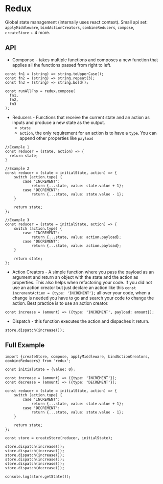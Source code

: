 # Redux
Global state management (internally uses react context). Small api set: `applyMiddleware`, `bindActionCreators`, `combineReducers`, `compose`, `createStore` + 4 more.

## API
+ Componse - takes multiple functions and composes a new function that applies all the functions passed from right to left.
```
const fn1 = (string) => string.toUpperCase();
const fn2 = (string) => string.repeat(3);
const fn3 = (string) => string.bold();

const runAllFns = redux.compose(
  fn1,
  fn2,
  fn3
);
```
+ Reducers - Functions that receive the current state and an action as inputs and produce a new state as the output.
  - `state`
  - `action`, the only requirement for an action is to have a `type`.  You can append other properties like `payload`
```
//Example 1
const reducer = (state, action) => {
  return state;
}

//Example 2
const reducer = (state = initialState, action) => {
    switch (action.type) {
        case 'INCREMENT':
            return {...state, value: state.value + 1};
        case 'DECREMENT':
            return {...state, value: state.value - 1};
    }

    return state;
};

//Example 3
const reducer = (state = initialState, action) => {
    switch (action.type) {
        case 'INCREMENT':
            return {...state, value: action.payload};
        case 'DECREMENT':
            return {...state, value: action.payload};
    }

    return state;
};
```
+ Action Creators - A simple function where you pass the payload as an argument and return an object with the state and the action as properties.  This also helps when refactoring your code.  If you did not use an action creator but just declare an action like this `const incrementAction = {type: 'INCREMENT'};` all over your code, when a change is needed you have to go and search your code to change the action.  Best practice is to use an action creator.
```
const increase = (amount) => ({type: 'INCREMENT', payload: amount});
```
+ Dispatch - this function executes the action and dispaches it return.
```
store.dispatch(increase());
```
## Full Example
```
import {createStore, compose, applyMiddleware, bindActionCreators, combineReducers} from 'redux';

const initialState = {value: 0};

const increase = (amount) => ({type: 'INCREMENT'});
const decrease = (amount) => ({type: 'DECREMENT'});

const reducer = (state = initialState, action) => {
    switch (action.type) {
        case 'INCREMENT':
            return {...state, value: state.value + 1};
        case 'DECREMENT':
            return {...state, value: state.value - 1};
    }

    return state;
};

const store = createStore(reducer, initialState);

store.dispatch(increase());
store.dispatch(increase());
store.dispatch(increase());
store.dispatch(increase());
store.dispatch(increase());
store.dispatch(decrease());

console.log(store.getState());
```
